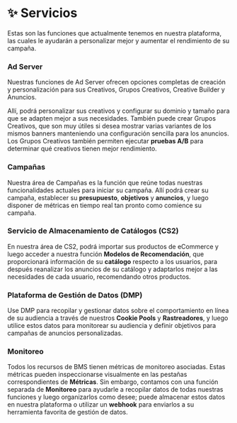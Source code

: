 # ✨ Servicios

Estas son las funciones que actualmente tenemos en nuestra plataforma, las cuales le ayudarán a personalizar mejor y aumentar el rendimiento de su campaña.

### Ad Server

Nuestras funciones de Ad Server ofrecen opciones completas de creación y personalización para sus Creativos, Grupos Creativos, Creative Builder y Anuncios.

Allí, podrá personalizar sus creativos y configurar su dominio y tamaño para que se adapten mejor a sus necesidades. También puede crear Grupos Creativos, que son muy útiles si desea mostrar varias variantes de los mismos banners manteniendo una configuración sencilla para los anuncios. Los Grupos Creativos también permiten ejecutar **pruebas A/B** para determinar qué creativos tienen mejor rendimiento.

### Campañas <a href="#campaigns" id="campaigns"></a>

Nuestra área de Campañas es la función que reúne todas nuestras funcionalidades actuales para iniciar su campaña. Allí podrá crear su campaña, establecer su **presupuesto**, **objetivos** y **anuncios**, y luego disponer de métricas en tiempo real tan pronto como comience su campaña.

### Servicio de Almacenamiento de Catálogos (CS2)

En nuestra área de CS2, podrá importar sus productos de eCommerce y luego acceder a nuestra función **Modelos de Recomendación**, que proporcionará información de su **catálogo** respecto a los usuarios, para después reanalizar los anuncios de su catálogo y adaptarlos mejor a las necesidades de cada usuario, recomendando otros productos.

### Plataforma de Gestión de Datos (DMP)

Use DMP para recopilar y gestionar datos sobre el comportamiento en línea de su audiencia a través de nuestros **Cookie Pools** y **Rastreadores**, y luego utilice estos datos para monitorear su audiencia y definir objetivos para campañas de anuncios personalizadas.

### Monitoreo <a href="#monitoring" id="monitoring"></a>

Todos los recursos de BMS tienen métricas de monitoreo asociadas. Estas métricas pueden inspeccionarse visualmente en las pestañas correspondientes de **Métricas**. Sin embargo, contamos con una función separada de **Monitoreo** para ayudarle a recopilar datos de todas nuestras funciones y luego organizarlos como desee; puede almacenar estos datos en nuestra plataforma o utilizar un **webhook** para enviarlos a su herramienta favorita de gestión de datos.

